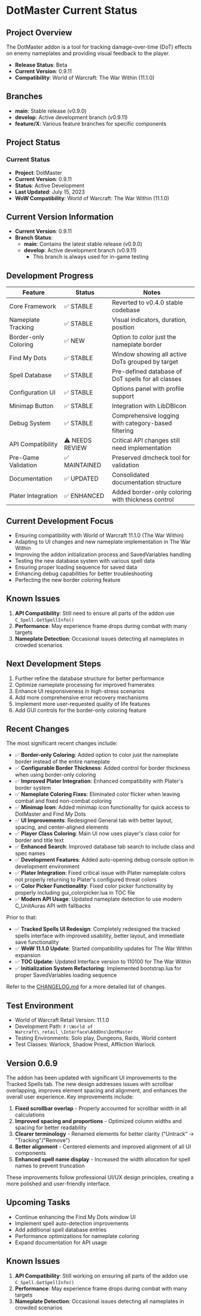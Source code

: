 # DotMaster Current Status

## Project Overview

The DotMaster addon is a tool for tracking damage-over-time (DoT) effects on enemy nameplates and providing visual feedback to the player.

- **Release Status**: Beta
- **Current Version**: 0.9.11
- **Compatibility**: World of Warcraft: The War Within (11.1.0)

## Branches

- **main**: Stable release (v0.9.0)
- **develop**: Active development branch (v0.9.11)
- **feature/X**: Various feature branches for specific components

## Project Status

### Current Status
- **Project**: DotMaster
- **Current Version**: 0.9.11
- **Status**: Active Development
- **Last Updated**: July 15, 2023
- **WoW Compatibility**: World of Warcraft: The War Within (11.1.0)

## Current Version Information

- **Current Version**: 0.9.11
- **Branch Status**:
  - **main**: Contains the latest stable release (v0.9.0)
  - **develop**: Active development branch (v0.9.11)
    - This branch is always used for in-game testing

## Development Progress

| Feature | Status | Notes |
|---------|--------|-------|
| Core Framework | ✅ STABLE | Reverted to v0.4.0 stable codebase |
| Nameplate Tracking | ✅ STABLE | Visual indicators, duration, position |
| Border-only Coloring | ✅ NEW | Option to color just the nameplate border |
| Find My Dots | ✅ STABLE | Window showing all active DoTs grouped by target |
| Spell Database | ✅ STABLE | Pre-defined database of DoT spells for all classes |
| Configuration UI | ✅ STABLE | Options panel with profile support |
| Minimap Button | ✅ STABLE | Integration with LibDBIcon |
| Debug System | ✅ STABLE | Comprehensive logging with category-based filtering |
| API Compatibility | ⚠️ NEEDS REVIEW | Critical API changes still need implementation |
| Pre-Game Validation | ✅ MAINTAINED | Preserved dmcheck tool for validation |
| Documentation | ✅ UPDATED | Consolidated documentation structure |
| Plater Integration | ✅ ENHANCED | Added border-only coloring with thickness control |

## Current Development Focus

- Ensuring compatibility with World of Warcraft 11.1.0 (The War Within)
- Adapting to UI changes and new nameplate implementation in The War Within
- Improving the addon initialization process and SavedVariables handling
- Testing the new database system with various spell data
- Ensuring proper loading sequence for saved data
- Enhancing debug capabilities for better troubleshooting
- Perfecting the new border coloring feature

## Known Issues

1. **API Compatibility**: Still need to ensure all parts of the addon use `C_Spell.GetSpellInfo()`
2. **Performance**: May experience frame drops during combat with many targets
3. **Nameplate Detection**: Occasional issues detecting all nameplates in crowded scenarios

## Next Development Steps

1. Further refine the database structure for better performance
2. Optimize nameplate processing for improved framerates
3. Enhance UI responsiveness in high-stress scenarios
4. Add more comprehensive error recovery mechanisms
5. Implement more user-requested quality of life features
6. Add GUI controls for the border-only coloring feature

## Recent Changes

The most significant recent changes include:

- ✅ **Border-only Coloring**: Added option to color just the nameplate border instead of the entire nameplate
- ✅ **Configurable Border Thickness**: Added control for border thickness when using border-only coloring
- ✅ **Improved Plater Integration**: Enhanced compatibility with Plater's border system
- ✅ **Nameplate Coloring Fixes**: Eliminated color flicker when leaving combat and fixed non-combat coloring
- ✅ **Minimap Icon**: Added minimap icon functionality for quick access to DotMaster and Find My Dots
- ✅ **UI Improvements**: Redesigned General tab with better layout, spacing, and center-aligned elements
- ✅ **Player Class Coloring**: Main UI now uses player's class color for border and title text
- ✅ **Enhanced Search**: Improved database tab search to include class and spec names
- ✅ **Development Features**: Added auto-opening debug console option in development environment
- ✅ **Plater Integration**: Fixed critical issue with Plater nameplate colors not properly returning to Plater's configured threat colors
- ✅ **Color Picker Functionality**: Fixed color picker functionality by properly including gui_colorpicker.lua in TOC file
- ✅ **Modern API Usage**: Updated nameplate detection to use modern C_UnitAuras API with fallbacks

Prior to that:
- ✅ **Tracked Spells UI Redesign**: Completely redesigned the tracked spells interface with improved usability, better layout, and immediate save functionality
- ✅ **WoW 11.1.0 Update**: Started compatibility updates for The War Within expansion
- ✅ **TOC Update**: Updated Interface version to 110100 for The War Within
- ✅ **Initialization System Refactoring**: Implemented bootstrap.lua for proper SavedVariables loading sequence

Refer to the [CHANGELOG.md](CHANGELOG.md) for a more detailed list of changes.

## Test Environment

- World of Warcraft Retail Version: 11.1.0
- Development Path: `F:\World of Warcraft\_retail_\Interface\AddOns\DotMaster`
- Testing Environments: Solo play, Dungeons, Raids, World content
- Test Classes: Warlock, Shadow Priest, Affliction Warlock

## Version 0.6.9

The addon has been updated with significant UI improvements to the Tracked Spells tab. The new design addresses issues with scrollbar overlapping, improves element spacing and alignment, and enhances the overall user experience. Key improvements include:

1. **Fixed scrollbar overlap** - Properly accounted for scrollbar width in all calculations
2. **Improved spacing and proportions** - Optimized column widths and spacing for better readability
3. **Clearer terminology** - Renamed elements for better clarity ("Untrack" → "Tracking"/"Remove")
4. **Better alignment** - Centered elements and improved alignment of all UI components
5. **Enhanced spell name display** - Increased the width allocation for spell names to prevent truncation

These improvements follow professional UI/UX design principles, creating a more polished and user-friendly interface.

## Upcoming Tasks

- Continue enhancing the Find My Dots window UI
- Implement spell auto-detection improvements
- Add additional spell database entries
- Performance optimizations for nameplate coloring
- Expand documentation for API usage

## Known Issues

1. **API Compatibility**: Still working on ensuring all parts of the addon use `C_Spell.GetSpellInfo()`
2. **Performance**: May experience frame drops during combat with many targets
3. **Nameplate Detection**: Occasional issues detecting all nameplates in crowded scenarios 